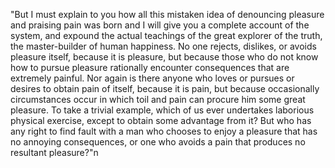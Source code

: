 "But I must explain to you how all this mistaken idea of denouncing pleasure and praising pain was born and I will give you a complete
 account of the system, and expound the actual teachings of the great explorer of the truth, the master-builder of human happiness. 
 No one rejects, dislikes, or avoids pleasure itself, because it is pleasure, but because those who do not know how to pursue pleasure 
 rationally encounter consequences that are extremely painful. Nor again is there anyone who loves or pursues or desires to obtain pain of
  itself, because it is pain, but because occasionally circumstances occur in which toil and pain can procure him some great pleasure. 
  To take a trivial example, which of us ever undertakes laborious physical exercise, except to obtain some advantage 
  from it? But who has any right to find fault with a man who chooses to enjoy a pleasure that has no annoying 
  consequences, or one who avoids a pain that produces no resultant pleasure?"n